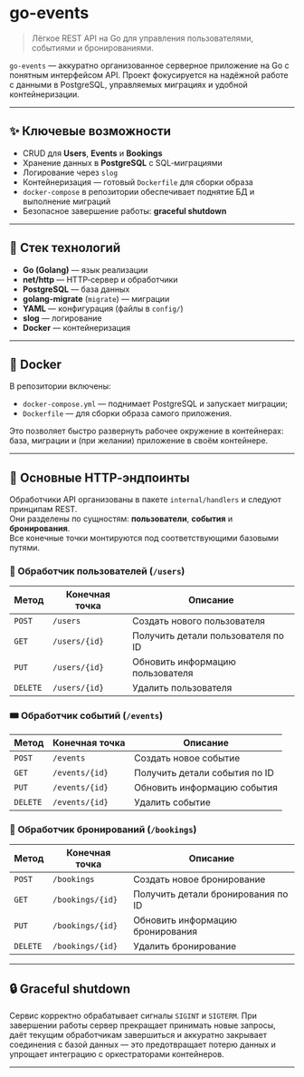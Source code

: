# go-events

> Лёгкое REST API на Go для управления пользователями, событиями и бронированиями.

`go-events` — аккуратно организованное серверное приложение на Go с понятным интерфейсом API. Проект фокусируется на надёжной работе с данными в PostgreSQL, управляемых миграциях и удобной контейнеризации.

---

## ✨ Ключевые возможности

- CRUD для **Users**, **Events** и **Bookings**
- Хранение данных в **PostgreSQL** с SQL‑миграциями
- Логирование через `slog`
- Контейнеризация — готовый `Dockerfile` для сборки образа
- `docker-compose` в репозитории обеспечивает поднятие БД и выполнение миграций
- Безопасное завершение работы: **graceful shutdown**

---

## 🧰 Стек технологий

- **Go (Golang)** — язык реализации
- **net/http** — HTTP‑сервер и обработчики
- **PostgreSQL** — база данных
- **golang-migrate** (`migrate`) — миграции
- **YAML** — конфигурация (файлы в `config/`)
- **slog** — логирование
- **Docker** — контейнеризация

---

## 🐳 Docker

В репозитории включены:

- `docker-compose.yml` — поднимает PostgreSQL и запускает миграции;
- `Dockerfile` — для сборки образа самого приложения.

Это позволяет быстро развернуть рабочее окружение в контейнерах: база, миграции и (при желании) приложение в своём контейнере.

---

## 🔗 Основные HTTP‑эндпоинты

Обработчики API организованы в пакете `internal/handlers` и следуют принципам REST.  
Они разделены по сущностям: **пользователи**, **события** и **бронирования**.  
Все конечные точки монтируются под соответствующими базовыми путями.

### 👤 Обработчик пользователей (`/users`)

| Метод | Конечная точка | Описание |
|-------|----------------|-----------|
| `POST` | `/users` | Создать нового пользователя |
| `GET` | `/users/{id}` | Получить детали пользователя по ID |
| `PUT` | `/users/{id}` | Обновить информацию пользователя |
| `DELETE` | `/users/{id}` | Удалить пользователя |

### 🎟️ Обработчик событий (`/events`)

| Метод | Конечная точка | Описание |
|-------|----------------|-----------|
| `POST` | `/events` | Создать новое событие |
| `GET` | `/events/{id}` | Получить детали события по ID |
| `PUT` | `/events/{id}` | Обновить информацию события |
| `DELETE` | `/events/{id}` | Удалить событие |

### 📅 Обработчик бронирований (`/bookings`)

| Метод | Конечная точка | Описание |
|-------|----------------|-----------|
| `POST` | `/bookings` | Создать новое бронирование |
| `GET` | `/bookings/{id}` | Получить детали бронирования по ID |
| `PUT` | `/bookings/{id}` | Обновить информацию бронирования |
| `DELETE` | `/bookings/{id}` | Удалить бронирование |

---

## 🔒 Graceful shutdown

Сервис корректно обрабатывает сигналы `SIGINT` и `SIGTERM`. При завершении работы сервер прекращает принимать новые запросы, даёт текущим обработчикам завершиться и аккуратно закрывает соединения с базой данных — это предотвращает потерю данных и упрощает интеграцию с оркестраторами контейнеров.

---